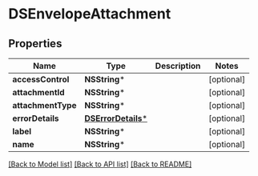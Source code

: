 # DSEnvelopeAttachment

## Properties
Name | Type | Description | Notes
------------ | ------------- | ------------- | -------------
**accessControl** | **NSString*** |  | [optional] 
**attachmentId** | **NSString*** |  | [optional] 
**attachmentType** | **NSString*** |  | [optional] 
**errorDetails** | [**DSErrorDetails***](DSErrorDetails.md) |  | [optional] 
**label** | **NSString*** |  | [optional] 
**name** | **NSString*** |  | [optional] 

[[Back to Model list]](../README.md#documentation-for-models) [[Back to API list]](../README.md#documentation-for-api-endpoints) [[Back to README]](../README.md)


